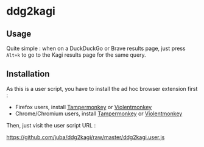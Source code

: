 # ddg2kagi

## Usage

Quite simple : when on a DuckDuckGo or Brave results page, just press `Alt+k` to go to the Kagi results page for the same query.

## Installation

As this is a user script, you have to install the ad hoc browser extension first :

-   Firefox users, install [Tampermonkey](https://addons.mozilla.org/fr/firefox/addon/tampermonkey/) or [Violentmonkey](https://addons.mozilla.org/fr/firefox/addon/violentmonkey/)
-   Chrome/Chromium users, install [Tampermonkey](https://chrome.google.com/webstore/detail/tampermonkey/dhdgffkkebhmkfjojejmpbldmpobfkfo) or [Violentmonkey](https://chrome.google.com/webstore/detail/violentmonkey/jinjaccalgkegednnccohejagnlnfdag)

Then, just visit the user script URL :

<https://github.com/juba/ddg2kagi/raw/master/ddg2kagi.user.js>
